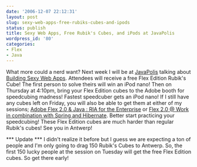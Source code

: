```yaml
---
date: '2006-12-07 22:12:31'
layout: post
slug: sexy-web-apps-free-rubiks-cubes-and-ipods
status: publish
title: Sexy Web Apps, Free Rubik's Cubes, and iPods at JavaPolis
wordpress_id: '80'
categories:
- Flex
- Java
---
```


What more could a nerd want?  Next week I will be at [JavaPolis](http://www.javapolis.com) talking about [Building Sexy Web Apps](http://www.javapolis.com/confluence/display/JP06/Building+Sexy+Web+apps+with+Flex).  Attendees will receive a free Flex Edition Rubik's Cube!  The first person to solve theirs will win an iPod nano!  Then on Thursday at 4:10pm, bring your Flex Edition cubes to the Adobe booth for speedcubing madness!  Fastest speedcuber gets an iPod nano!  If I still have any cubes left on Friday, you will also be able to get them at either of my sessions; [Adobe Flex 2.0 & Java : RIA for the Enterprise](http://www.javapolis.com/confluence/pages/viewpage.action?pageId=27174) or [Flex 2.0 @ Work in combination with Spring and Hibernate](http://www.javapolis.com/confluence/display/JP06/Flex+2.0+at+work+in+combination+with+Spring+and+Hibernate).  Better start practicing your speedcubing!  These Flex Edition cubes are much harder than regular Rubik's cubes!  See you in Antwerp!

*** Update ***
I didn't realize it before but I guess we are expecting a ton of people and I'm only going to drag 150 Rubik's Cubes to Antwerp.  So, the first 150 lucky people at the session on Tuesday will get the free Flex Edition cubes.  So get there early!

